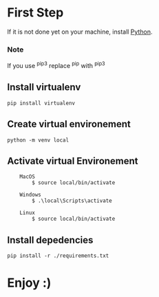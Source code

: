 # First Step

If it is not done yet on your machine, install [Python](https://www.python.org/downloads/).

### Note

If you use <sup>pip3</sup> replace <sup>pip</sup> with <sup>pip3</sup>

## Install virtualenv

```
pip install virtualenv
```

## Create virtual environement

```
python -m venv local
```

## Activate virtual Environement

```
    MacOS
        $ source local/bin/activate

    Windows
        $ .\local\Scripts\activate

    Linux
        $ source local/bin/activate
```

## Install depedencies

```
pip install -r ./requirements.txt
```

# Enjoy :)
